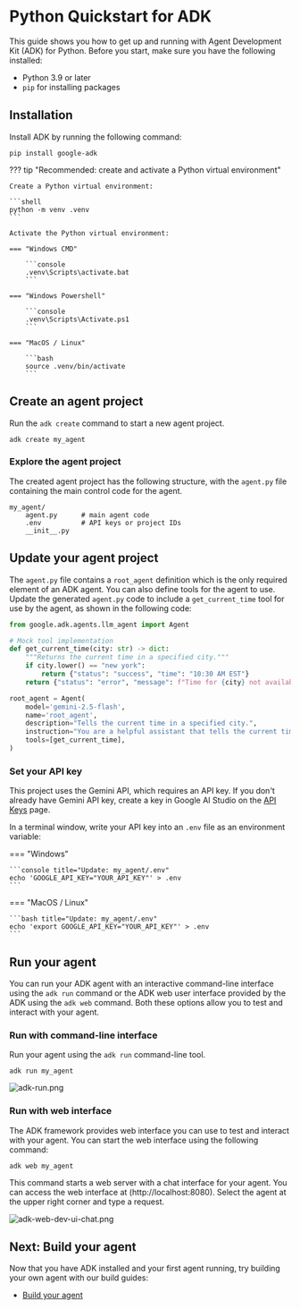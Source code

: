 # Python Quickstart for ADK

This guide shows you how to get up and running with Agent Development Kit
(ADK) for Python. Before you start, make sure you have the following installed:

*   Python 3.9 or later
*   `pip` for installing packages   

## Installation

Install ADK by running the following command:

```shell
pip install google-adk
```

??? tip "Recommended: create and activate a Python virtual environment"

    Create a Python virtual environment:

    ```shell
    python -m venv .venv
    ```

    Activate the Python virtual environment:

    === "Windows CMD"

        ```console
        .venv\Scripts\activate.bat
        ```

    === "Windows Powershell"

        ```console
        .venv\Scripts\Activate.ps1
        ```

    === "MacOS / Linux"

        ```bash
        source .venv/bin/activate
        ```

## Create an agent project

Run the `adk create` command to start a new agent project. 

```shell
adk create my_agent
```

### Explore the agent project

The created agent project has the following structure, with the `agent.py`
file containing the main control code for the agent.

```shell
my_agent/
    agent.py      # main agent code
    .env          # API keys or project IDs
    __init__.py
```

## Update your agent project

The `agent.py` file contains a `root_agent` definition which is the only
required element of an ADK agent. You can also define tools for the agent to
use. Update the generated `agent.py` code to include a `get_current_time` tool
for use by the agent, as shown in the following code:

```python
from google.adk.agents.llm_agent import Agent

# Mock tool implementation
def get_current_time(city: str) -> dict:
    """Returns the current time in a specified city."""
    if city.lower() == "new york":
        return {"status": "success", "time": "10:30 AM EST"}
    return {"status": "error", "message": f"Time for {city} not available."}

root_agent = Agent(
    model='gemini-2.5-flash',
    name='root_agent',
    description="Tells the current time in a specified city.",
    instruction="You are a helpful assistant that tells the current time in cities. Use the 'get_current_time' tool for this purpose.",
    tools=[get_current_time],
)
```

### Set your API key

This project uses the Gemini API, which requires an API key. If you
don't already have Gemini API key, create a key in Google AI Studio on the 
[API Keys](https://aistudio.google.com/app/apikey) page.

In a terminal window, write your API key into an `.env` file as an environment variable:

=== "Windows"

    ```console title="Update: my_agent/.env"
    echo 'GOOGLE_API_KEY="YOUR_API_KEY"' > .env
    ```

=== "MacOS / Linux"

    ```bash title="Update: my_agent/.env"
    echo 'export GOOGLE_API_KEY="YOUR_API_KEY"' > .env
    ```

## Run your agent

You can run your ADK agent with an interactive command-line interface using the
`adk run` command or the ADK web user interface provided by the ADK using the
`adk web` command. Both these options allow you to test and interact with your
agent.

### Run with command-line interface

Run your agent using the `adk run` command-line tool.

```console
adk run my_agent
```

![adk-run.png](/adk-docs/assets/adk-run.png)

### Run with web interface

The ADK framework provides web interface you can use to test and interact with
your agent. You can start the web interface using the following command:

```console
adk web my_agent
```

This command starts a web server with a chat interface for your agent. You can
access the web interface at (http://localhost:8080). Select the agent at the
upper right corner and type a request.

![adk-web-dev-ui-chat.png](/adk-docs/assets/adk-web-dev-ui-chat.png)

## Next: Build your agent

Now that you have ADK installed and your first agent running, try building
your own agent with our build guides:

*  [Build your agent](/adk-docs/tutorials/)
